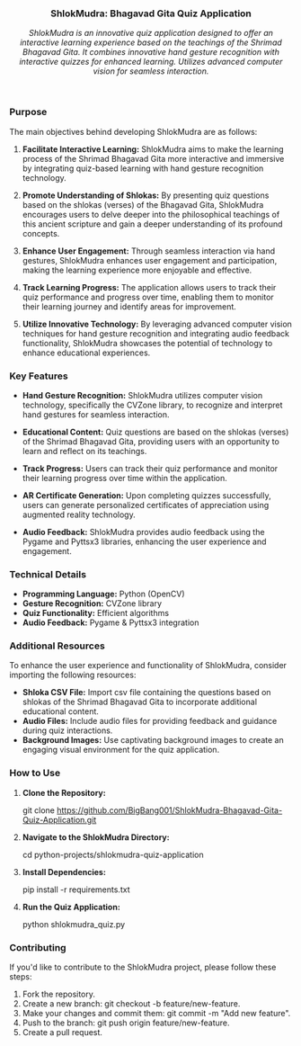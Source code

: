 <h3 align="center">ShlokMudra: Bhagavad Gita Quiz Application</h3>

<p align="center">
  <em>ShlokMudra is an innovative quiz application designed to offer an interactive learning experience based on the teachings of the Shrimad Bhagavad Gita. It combines innovative hand gesture recognition with interactive quizzes for enhanced learning. Utilizes advanced computer vision for seamless interaction.</em>
</p><br>

### Purpose

The main objectives behind developing ShlokMudra are as follows:

1. **Facilitate Interactive Learning:** ShlokMudra aims to make the learning process of the Shrimad Bhagavad Gita more interactive and immersive by integrating quiz-based learning with hand gesture recognition technology.

2. **Promote Understanding of Shlokas:** By presenting quiz questions based on the shlokas (verses) of the Bhagavad Gita, ShlokMudra encourages users to delve deeper into the philosophical teachings of this ancient scripture and gain a deeper understanding of its profound concepts.

3. **Enhance User Engagement:** Through seamless interaction via hand gestures, ShlokMudra enhances user engagement and participation, making the learning experience more enjoyable and effective.

4. **Track Learning Progress:** The application allows users to track their quiz performance and progress over time, enabling them to monitor their learning journey and identify areas for improvement.

5. **Utilize Innovative Technology:** By leveraging advanced computer vision techniques for hand gesture recognition and integrating audio feedback functionality, ShlokMudra showcases the potential of technology to enhance educational experiences.<br>

### Key Features

- **Hand Gesture Recognition:** ShlokMudra utilizes computer vision technology, specifically the CVZone library, to recognize and interpret hand gestures for seamless interaction.

- **Educational Content:** Quiz questions are based on the shlokas (verses) of the Shrimad Bhagavad Gita, providing users with an opportunity to learn and reflect on its teachings.

- **Track Progress:** Users can track their quiz performance and monitor their learning progress over time within the application.

- **AR Certificate Generation:** Upon completing quizzes successfully, users can generate personalized certificates of appreciation using augmented reality technology.

- **Audio Feedback:** ShlokMudra provides audio feedback using the Pygame and Pyttsx3 libraries, enhancing the user experience and engagement.<br>

### Technical Details

- **Programming Language:** Python (OpenCV)
- **Gesture Recognition:** CVZone library
- **Quiz Functionality:** Efficient algorithms
- **Audio Feedback:** Pygame & Pyttsx3 integration<br>

### Additional Resources

To enhance the user experience and functionality of ShlokMudra, consider importing the following resources:

- **Shloka CSV File:** Import csv file containing the questions based on shlokas of the Shrimad Bhagavad Gita to incorporate additional educational content.
- **Audio Files:** Include audio files for providing feedback and guidance during quiz interactions.
- **Background Images:** Use captivating background images to create an engaging visual environment for the quiz application.

### How to Use

1. **Clone the Repository:**
   
   git clone https://github.com/BigBang001/ShlokMudra-Bhagavad-Gita-Quiz-Application.git
  

2. **Navigate to the ShlokMudra Directory:**
   
   cd python-projects/shlokmudra-quiz-application
   

3. **Install Dependencies:**
   
   pip install -r requirements.txt
   

4. **Run the Quiz Application:**
   
   python shlokmudra_quiz.py
   <br>

### Contributing

If you'd like to contribute to the ShlokMudra project, please follow these steps:

1. Fork the repository.
2. Create a new branch: git checkout -b feature/new-feature.
3. Make your changes and commit them: git commit -m "Add new feature".
4. Push to the branch: git push origin feature/new-feature.
5. Create a pull request.
